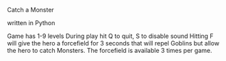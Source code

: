 Catch a Monster

written in Python

Game has 1-9 levels
During play hit Q to quit, S to disable sound
Hitting F will give the hero a forcefield for 3 seconds that will repel Goblins but allow the hero to catch Monsters. The forcefield is available 3 times per game.
